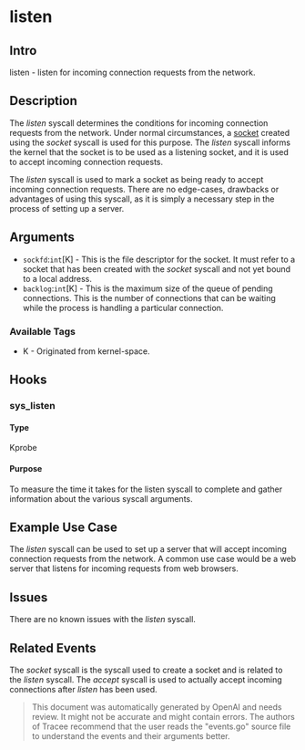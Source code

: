 
# listen

## Intro
listen - listen for incoming connection requests from the network.

## Description
The _listen_ syscall determines the conditions for incoming connection requests from the network. Under normal circumstances, a [socket](http://man7.org/linux/man-pages/man2/socket.2.html) created using the _socket_ syscall is used for this purpose. The _listen_ syscall informs the kernel that the socket is to be used as a listening socket, and it is used to accept incoming connection requests.

The _listen_ syscall is used to mark a socket as being ready to accept incoming connection requests. There are no edge-cases, drawbacks or advantages of using this syscall, as it is simply a necessary step in the process of setting up a server.

## Arguments
* `sockfd`:`int`[K] - This is the file descriptor for the socket. It must refer to a socket that has been created with the _socket_ syscall and not yet bound to a local address.
* `backlog`:`int`[K] - This is the maximum size of the queue of pending connections. This is the number of connections that can be waiting while the process is handling a particular connection.

### Available Tags
* K - Originated from kernel-space.

## Hooks
### sys_listen
#### Type
Kprobe
#### Purpose 
To measure the time it takes for the listen syscall to complete and gather information about the various syscall arguments.

## Example Use Case
The _listen_ syscall can be used to set up a server that will accept incoming connection requests from the network. A common use case would be a web server that listens for incoming requests from web browsers. 

## Issues
There are no known issues with the _listen_ syscall.

## Related Events
The _socket_ syscall is the syscall used to create a socket and is related to the _listen_ syscall. The _accept_ syscall is used to actually accept incoming connections after _listen_ has been used.

> This document was automatically generated by OpenAI and needs review. It might
> not be accurate and might contain errors. The authors of Tracee recommend that
> the user reads the "events.go" source file to understand the events and their
> arguments better.
